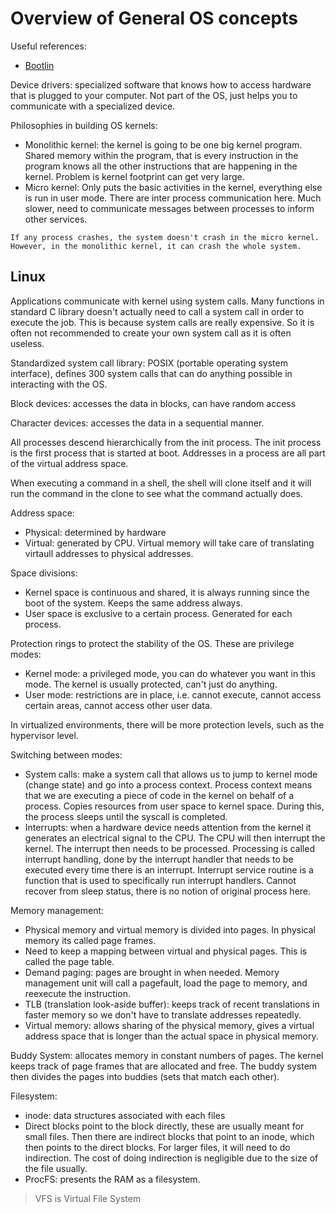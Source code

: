 # Overview of General OS concepts

Useful references:
- [Bootlin](https://elixir.bootlin.com/linux/latest/source)

Device drivers: specialized software that knows how to access hardware that is plugged to your computer. Not part of the OS, just helps you to communicate with a specialized device.

Philosophies in building OS kernels:
- Monolithic kernel: the kernel is going to be one big kernel program. Shared memory within the program, that is every instruction in the program knows all the other instructions that are happening in the kernel. Problem is kernel footprint can get very large.
- Micro kernel: Only puts the basic activities in the kernel, everything else is run in user mode. There are inter process communication here. Much slower, need to communicate messages between processes to inform other services.


```
If any process crashes, the system doesn't crash in the micro kernel. However, in the monolithic kernel, it can crash the whole system.
```

## Linux
Applications communicate with kernel using system calls. Many functions in standard C library doesn't actually need to call a system call in order to execute the job. This is because system calls are really expensive. So it is often not recommended to create your own system call as it is often useless.

Standardized system call library: POSIX (portable operating system interface), defines 300 system calls that can do anything possible in interacting with the OS.

Block devices: accesses the data in blocks, can have random access

Character devices: accesses the data in a sequential manner.

All processes descend hierarchically from the init process. The init process is the first process that is started at boot. Addresses in a process are all part of the virtual address space.

When executing a command in a shell, the shell will clone itself and it will run the command in the clone to see what the command actually does.

Address space:
- Physical: determined by hardware
- Virtual: generated by CPU. Virtual memory will take care of translating virtaull addresses to physical addresses.

Space divisions:
- Kernel space is continuous and shared, it is always running since the boot of the system. Keeps the same address always.
- User space is exclusive to a certain process. Generated for each process.

Protection rings to protect the stability of the OS. These are privilege modes:
- Kernel mode: a privileged mode, you can do whatever you want in this mode. The kernel is usually protected, can't just do anything.
- User mode: restrictions are in place, i.e. cannot execute, cannot access certain areas, cannot access other user data.

In virtualized environments, there will be more protection levels, such as the hypervisor level.

Switching between modes:
- System calls: make a system call that allows us to jump to kernel mode (change state) and go into a process context. Process context means that we are executing a piece of code in the kernel on behalf of a process. Copies resources from user space to kernel space. During this, the process sleeps until the syscall is completed.
- Interrupts: when a hardware device needs attention from the kernel it generates an electrical signal to the CPU. The CPU will then interrupt the kernel. The interrupt then needs to be processed. Processing is called interrupt handling, done by the interrupt handler that needs to be executed every time there is an interrupt. Interrupt service routine is a function that is used to specifically run interrupt handlers. Cannot recover from sleep status, there is no notion of original process here.

Memory management:
- Physical memory and virtual memory is divided into pages. In physical memory its called page frames.
- Need to keep a mapping between virtual and physical pages. This is called the page table.
- Demand paging: pages are brought in when needed. Memory management unit will call a pagefault, load the page to memory, and reexecute the instruction.
- TLB (translation look-aside buffer): keeps track of recent translations in faster memory so we don't have to translate addresses repeatedly.
- Virtual memory: allows sharing of the physical memory, gives a virtual address space that is longer than the actual space in physical memory.

Buddy System: allocates memory in constant numbers of pages. The kernel keeps track of page frames that are allocated and free. The buddy system then divides the pages into buddies (sets that match each other).

Filesystem:
- inode: data structures associated with each files
- Direct blocks point to the block directly, these are usually meant for small files. Then there are indirect blocks that point to an inode, which then points to the direct blocks. For larger files, it will need to do indirection. The cost of doing indirection is negligible due to the size of the file usually.
- ProcFS: presents the RAM as a filesystem.

 

> VFS is Virtual File System
